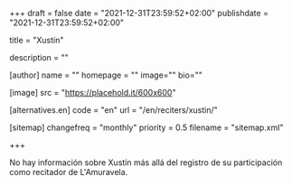 +++
draft = false
date = "2021-12-31T23:59:52+02:00"
publishdate = "2021-12-31T23:59:52+02:00"

title = "Xustín"

description = ""

[author]
    name = ""
    homepage = ""
    image=""
    bio=""

[image]
    src = "https://placehold.it/600x600"

[alternatives.en]
    code = "en"
    url = "/en/reciters/xustin/"

[sitemap]
  changefreq = "monthly"
  priority = 0.5
  filename = "sitemap.xml"

+++

No hay información sobre Xustín más allá del registro de su participación como recitador de L'Amuravela.